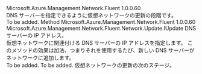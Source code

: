 <Type Name="IWithDnsServer" FullName="Microsoft.Azure.Management.Network.Fluent.Network.Update.IWithDnsServer">
  <TypeSignature Language="C#" Value="public interface IWithDnsServer" />
  <TypeSignature Language="ILAsm" Value=".class public interface auto ansi abstract IWithDnsServer" />
  <TypeSignature Language="DocId" Value="T:Microsoft.Azure.Management.Network.Fluent.Network.Update.IWithDnsServer" />
  <TypeSignature Language="VB.NET" Value="Public Interface IWithDnsServer" />
  <TypeSignature Language="F#" Value="type IWithDnsServer = interface" />
  <AssemblyInfo>
    <AssemblyName>Microsoft.Azure.Management.Network.Fluent</AssemblyName>
    <AssemblyVersion>1.0.0.60</AssemblyVersion>
  </AssemblyInfo>
  <Interfaces />
  <Docs>
    <summary>
            DNS サーバーを指定できるように仮想ネットワークの更新の段階です。
            </summary>
    <remarks>To be added.</remarks>
  </Docs>
  <Members>
    <Member MemberName="WithDnsServer">
      <MemberSignature Language="C#" Value="public Microsoft.Azure.Management.Network.Fluent.Network.Update.IUpdate WithDnsServer (string ipAddress);" />
      <MemberSignature Language="ILAsm" Value=".method public hidebysig newslot virtual instance class Microsoft.Azure.Management.Network.Fluent.Network.Update.IUpdate WithDnsServer(string ipAddress) cil managed" />
      <MemberSignature Language="DocId" Value="M:Microsoft.Azure.Management.Network.Fluent.Network.Update.IWithDnsServer.WithDnsServer(System.String)" />
      <MemberSignature Language="VB.NET" Value="Public Function WithDnsServer (ipAddress As String) As IUpdate" />
      <MemberSignature Language="F#" Value="abstract member WithDnsServer : string -&gt; Microsoft.Azure.Management.Network.Fluent.Network.Update.IUpdate" Usage="iWithDnsServer.WithDnsServer ipAddress" />
      <MemberType>Method</MemberType>
      <AssemblyInfo>
        <AssemblyName>Microsoft.Azure.Management.Network.Fluent</AssemblyName>
        <AssemblyVersion>1.0.0.60</AssemblyVersion>
      </AssemblyInfo>
      <ReturnValue>
        <ReturnType>Microsoft.Azure.Management.Network.Fluent.Network.Update.IUpdate</ReturnType>
      </ReturnValue>
      <Parameters>
        <Parameter Name="ipAddress" Type="System.String" />
      </Parameters>
      <Docs>
        <param name="ipAddress">DNS サーバーの IP アドレス。</param>
        <summary>
            仮想ネットワークに関連付ける DNS サーバーの IP アドレスを指定します。
            このメソッドの効果は加法、つまりそれを使用するたび、新しい DNS サーバーがネットワークに追加します。
            </summary>
        <returns>To be added.</returns>
        <remarks>To be added.</remarks>
        <return>仮想ネットワークの更新の次のステージ。</return>
      </Docs>
    </Member>
  </Members>
</Type>